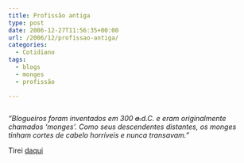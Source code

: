 ```yaml
---
title: Profissão antiga
type: post
date: 2006-12-27T11:56:35+00:00
url: /2006/12/profissao-antiga/
categories:
  - Cotidiano
tags:
  - blogs
  - monges
  - profissão

---
```

<a href="http://tiagomadeira.com/2006/12/profissao-antiga/bloggers-monks/" rel="attachment wp-att-1410"><img src="https://i1.wp.com/tiagomadeira.com/wp-content/uploads/2006/12/bloggers-monks.jpg?resize=350%2C574" alt="" title="bloggers-monks" class="aligncenter size-full wp-image-1410" data-recalc-dims="1" /></a>

_“Blogueiros foram inventados em 300 <del>a.</del>d.C. e eram originalmente chamados ‘monges’. Como seus descendentes distantes, os monges tinham cortes de cabelo horríveis e nunca transavam.”_

Tirei [daqui][1]

 [1]: http://www.pinceladasdaweb.com.br/blog/2006/12/26/os-bloggers-ja-existiam-a-300-anos-ac/

